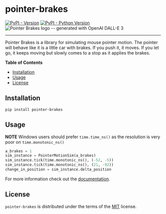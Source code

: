 # pointer-brakes

[![PyPI - Version](https://img.shields.io/pypi/v/pointer-brakes.svg)](https://pypi.org/project/pointer-brakes)
[![PyPI - Python Version](https://img.shields.io/pypi/pyversions/pointer-brakes.svg)](https://pypi.org/project/pointer-brakes)
![Pointer Brakes logo -- generated with OpenAI DALL-E 3](https://StoaferP.github.io/pointer-brakes/pointer-brakes-logo.png)

-----

Pointer Brakes is a library for simulating mouse pointer motion.  The pointer will behave like it is a little car with brakes.  If you push it, it moves.  If you let go, it keeps moving but slowly comes to a stop as it applies the brakes.


**Table of Contents**

- [Installation](#installation)
- [Usage](#usage)
- [License](#license)

## Installation

```console
pip install pointer-brakes
```

## Usage

__**NOTE**__ Windows users should prefer `time.time_ns()` as the resolution is very poor on `time.monotonic_ns()`

```python
a_brakes = 1
sim_instance = PointerMotionSim(a_brakes)
sim_instance.tick(time.monotonic_ns(), (-52, -5)) 
sim_instance.tick(time.monotonic_ns(), (21, -92))
change_in_position = sim_instance.delta_position
```

For more information check out the [documentation](https://StoaferP.github.io/pointer-brakes).

## License

`pointer-brakes` is distributed under the terms of the [MIT](https://spdx.org/licenses/MIT.html) license.
